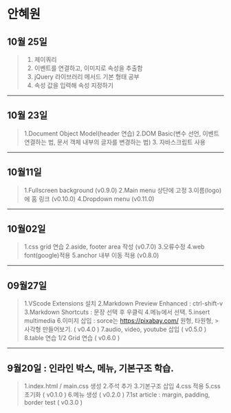 # 안혜원
## 10월 25일
> 1. 제이쿼리 
> 2. 이벤트를 연결하고, 이미지로 속성을 추출함
> 3. jQuery 라이브러리 메서드 기본 형태 공부
> 4. 속성 값을 입력해 속성 지정하기
-----------------------------------------
## 10월 23일
> 1.Document Object Model(header 연습)
> 2.DOM Basic(변수 선언, 이벤트 연결하는 법,
  문서 객체 내부의 글자를 변경하는 법)
> 3. 자바스크립트 사용
-----------------------------------------
## 10월11일
> 1.Fullscreen background (v0.9.0)
> 2.Main menu 상단에 고정
> 3.이름(logo)에 홈 링크 (v0.10.0)
> 4.Dropdown menu (v0.11.0)
------------------------------------------
## 10월02일
> 1.css grid 연습
> 2.aside, footer area 작성 (v0.7.0)
> 3.오류수정
> 4.web font(google)적용
> 5.anchor 내부 이동 적용 (v0.8.0)
------------------------------------------
## 09월27일 
> 1.VScode Extensions 설치
> 2.Markdown Preview Enhanced : ctrl-shift-v
> 3.Markdown Shortcuts : 문장 선택 후 우클릭 
> 4.메뉴에서 선택.
> 5.insert multimedia
> 6.이미지 삽입 : sorce는 https://pixabay.com/  원형, 타원형, > 사각형 만들어보기. ( v0.4.0 )
> 7.audio, video, youtube 삽입 ( v0.5.0 )
> 8.table 연습
> 1/2 Grid 연습 ( v0.6.0 )
------------------------------------------
## 9월20일 : 인라인 박스, 메뉴, 기본구조 학습.
> 1.index.html / main.css 생성
> 2.주석 추가
> 3.기본구조 삽입
> 4.css 적용
> 5.css 초기화 ( v0.1.0 )
> 6.메뉴 생성 ( v0.2.0 )
> 7.1st article : margin, padding, border 
test ( v0.3.0 )